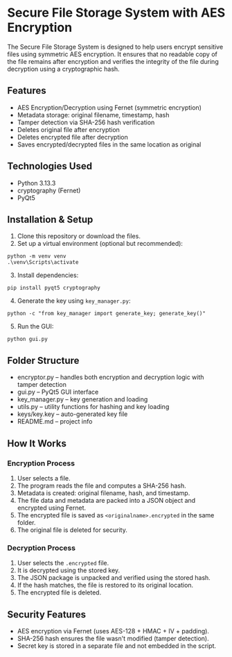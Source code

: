 # Secure File Storage System with AES Encryption

The Secure File Storage System is designed to help users encrypt sensitive files using symmetric AES encryption. It ensures that no readable copy of the file remains after encryption and verifies the integrity of the file during decryption using a cryptographic hash.

## Features

  - AES Encryption/Decryption using Fernet (symmetric encryption)
  - Metadata storage: original filename, timestamp, hash
  - Tamper detection via SHA-256 hash verification
  - Deletes original file after encryption
  - Deletes encrypted file after decryption
  - Saves encrypted/decrypted files in the same location as original

## Technologies Used

  - Python 3.13.3
  - cryptography (Fernet)
  - PyQt5

## Installation & Setup

  1. Clone this repository or download the files.
  2. Set up a virtual environment (optional but recommended):
   ```
   python -m venv venv
   .\venv\Scripts\activate
   ```
  3. Install dependencies:
   ```
   pip install pyqt5 cryptography
   ```
  4. Generate the key using `key_manager.py`:
   ```
   python -c "from key_manager import generate_key; generate_key()"
   ```
  5. Run the GUI:
   ```
   python gui.py
   ```

## Folder Structure

  - encryptor.py – handles both encryption and decryption logic with tamper detection
  - gui.py – PyQt5 GUI interface
  - key_manager.py – key generation and loading
  - utils.py – utility functions for hashing and key loading
  - keys/key.key – auto-generated key file
  - README.md – project info

## How It Works

### Encryption Process
  1. User selects a file.
  2. The program reads the file and computes a SHA-256 hash.
  3. Metadata is created: original filename, hash, and timestamp.
  4. The file data and metadata are packed into a JSON object and encrypted using Fernet.
  5. The encrypted file is saved as `<originalname>.encrypted` in the same folder.
  6. The original file is deleted for security.

### Decryption Process
  1. User selects the `.encrypted` file.
  2. It is decrypted using the stored key.
  3. The JSON package is unpacked and verified using the stored hash.
  4. If the hash matches, the file is restored to its original location.
  5. The encrypted file is deleted.

## Security Features
  - AES encryption via Fernet (uses AES-128 + HMAC + IV + padding).
  - SHA-256 hash ensures the file wasn't modified (tamper detection).
  - Secret key is stored in a separate file and not embedded in the script.

